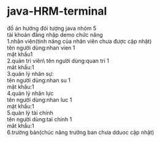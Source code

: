 # java-HRM-terminal
đồ án hướng đói tượng  java nhóm 5<br>
tài khoản đăng nhập demo chức năng<br>
1.nhân viên(tinh năng của nhân viên chưa được cập nhật)<br>
tên người dùng:nhan vien 1<br>
mật khẩu1<br>
2.quản tri viên\\
tên người dùng:quan tri 1<br>
mât khẩu:1<br>
3.quản lý nhân sự:<br>
tên người dùng:nhan su 1<br>
mật khâu:1<br>
4.quản lý nhân lực<br>
tên người dùng:nhan luc 1<br>
mật khẩu:1 <br>
5.quản lý tài chính<br>
tên người dùng:tai chinh 1<br>
mât khẩu:1 <br>
6.trường bản(chúc năng trưởng ban chưa dduoc cập nhật)

